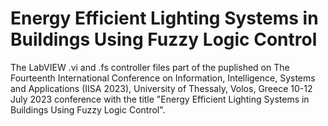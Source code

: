 # Energy Efficient Lighting Systems in Buildings Using Fuzzy Logic Control
The LabVIEW .vi and .fs controller files part of the puplished on The Fourteenth International Conference on Information, Intelligence, Systems and Applications (IISA 2023), University of Thessaly, Volos, Greece 10-12 July 2023 conference with the title "Energy Efficient Lighting Systems in Buildings Using Fuzzy Logic Control".
